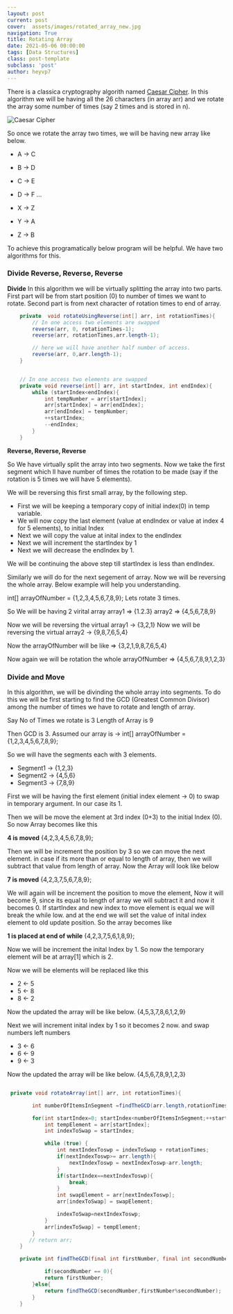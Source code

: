 ```yaml
---
layout: post
current: post
cover:  assets/images/rotated_array_new.jpg
navigation: True
title: Rotating Array
date: 2021-05-06 00:00:00
tags: [Data Structures]
class: post-template
subclass: 'post'
author: heyvp7
---
```


There is a classica cryptography algorith named [Caesar Cipher](https://en.wikipedia.org/wiki/Caesar_cipher). In this algorithm we will be having all the 26 characters (in array arr) and we rotate the array some number of times (say 2 times and is stored in n).

![Caesar Cipher](https://iamvp7.github.io/assets/images/rotated_array_new.jpg)

So once we rotate the array two times, we will be having new array like below.

- A -> C
- B -> D
- C -> E
- D -> F
...

- X -> Z
- Y -> A
- Z -> B

To achieve this programatically below program will be helpful. We have two algorithms for this. 

### Divide Reverse, Reverse, Reverse

**Divide**
In this algorithm we will be virtually splitting the array into two parts. First part will be from start position (0) to number of times we want to rotate. Second part is from next character of rotation times to end of array.

```java
    private  void rotateUsingReverse(int[] arr, int rotationTimes){
        // In one access two elements are swapped
        reverse(arr, 0, rotationTimes-1);
        reverse(arr, rotationTimes,arr.length-1);

        // here we will have another half number of access.
        reverse(arr, 0,arr.length-1);
    }


    // In one access two elements are swapped
    private void reverse(int[] arr, int startIndex, int endIndex){
        while (startIndex<endIndex){
            int tempNumber = arr[startIndex];
            arr[startIndex] = arr[endIndex];
            arr[endIndex] = tempNumber;
            ++startIndex;
            --endIndex;
        }
    }
 ```
 **Reverse, Reverse, Reverse**
 
 So We have virtually split the array into two segments. Now we take the first segment which ll have number of times the rotation to be made (say if the rotation is 5 times we will have 5 elements).
 
 We will be reversing this first small array,  by the following step.
 
 - First we will be keeping a temporary copy of initial index(0) in temp variable.
 - We will now copy the last element (value at endIndex or value at index 4 for 5 elements), to initial Index
 - Next we will copy the value at inital index to the endIndex
 - Next we will increment the startIndex by 1
 - Next we will decrease the endIndex by 1.

We will be continuing the above step till startIndex is less than endIndex.

Similarly we will do for the next segement of array.  Now we will be reversing the whole array.  Below example will help you understanding.

int[] arrayOfNumber = {1,2,3,4,5,6,7,8,9};
Lets rotate 3 times.

So We will be having 2 virital array
array1 => {1.2.3}
array2 => {4,5,6,7,8,9}

Now we will be reversing the virtual array1 -> {3,2,1}
Now we will be reversing the virtual array2 -> {9,8,7,6,5,4}

Now the arrayOfNumber will be like => {3,2,1,9,8,7,6,5,4}

Now again we will be rotation the whole arrayOfNumber => {4,5,6,7,8,9,1,2,3}


### Divide and Move

In this algorithm, we will be divinding the whole array into segments. To do this we will be first starting to find the GCD (Greatest Common Divisor) among the number of times we have to rotate and length of array.

Say No of Times we rotate is 3
Length of Array is 9

Then GCD is 3.
Assumed our array is -> int[] arrayOfNumber = {1,2,3,4,5,6,7,8,9};

So we will have the segments each with 3 elements. 

- Segment1 -> {1,2,3}
- Segment2 -> {4,5,6}
- Segment3 -> {7,8,9}

First we will be having the first element (initial index element -> 0) to swap in temporary argument. In our case its 1.

Then we will be move the element at 3rd index (0+3) to the initial Index (0). So now Array becomes like this

**4 is moved**
{4,2,3,4,5,6,7,8,9};

Then we will be increment the position by 3 so we can move the next element. in case if its more than or equal to length of array, then we will subtract that value from length of array. Now the Array will look like below

**7 is moved**
{4,2,3,7,5,6,7,8,9};

We will again will be increment the position to move the element, Now it will become 9, since its equal to length of array we will subtract it and now it becomes 0.  If startIndex and new index to move element is equal we will break the while low.  and at the end we will set the value of inital index element to old update position. So the array becomes like 

**1 is placed at end of while**
{4,2,3,7,5,6,1,8,9};

Now we will be increment the inital Index by 1. 
So now the temporary element will be at array[1]  which is 2. 

Now we will be elements will be replaced like this

- 2 <- 5
- 5 <- 8
- 8 <- 2

Now the updated the array will be like below.
{4,5,3,7,8,6,1,2,9}

Next we will increment inital index by 1 so it becomes 2 now. and swap numbers left numbers

- 3 <- 6
- 6 <- 9
- 9 <- 3

Now the updated the array will be like below.
{4,5,6,7,8,9,1,2,3}


```java

 private void rotateArray(int[] arr, int rotationTimes){

        int numberOfItemsInSegment =findTheGCD(arr.length,rotationTimes);

        for(int startIndex=0; startIndex<numberOfItemsInSegment;++startIndex){
            int tempElement = arr[startIndex];
            int indexToSwap = startIndex;

            while (true) {
                int nextIndexToswp = indexToSwap + rotationTimes;
                if(nextIndexToswp>= arr.length){
                    nextIndexToswp = nextIndexToswp-arr.length;
                }
                if(startIndex==nextIndexToswp){
                    break;
                }
                int swapElement = arr[nextIndexToswp];
                arr[indexToSwap] = swapElement;

                indexToSwap=nextIndexToswp;
            }
            arr[indexToSwap] = tempElement;
        }
       // return arr;
    }

    private int findTheGCD(final int firstNumber, final int secondNumber){

            if(secondNumber == 0){
            return firstNumber;
        }else{
            return findTheGCD(secondNumber,firstNumber%secondNumber);
        }
    }
```
 
